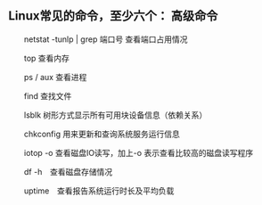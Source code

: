## Linux常见的命令，至少六个： 高级命令

　　netstat -tunlp | grep 端口号 查看端口占用情况

　　top  查看内存

　　ps / aux  查看进程

　　find  查找文件

　　lsblk  树形方式显示所有可用块设备信息（依赖关系）

　　chkconfig 用来更新和查询系统服务运行信息

　　iotop -o 查看磁盘IO读写，加上-o 表示查看比较高的磁盘读写程序

　　df -h　查看磁盘存储情况

　　uptime　查看报告系统运行时长及平均负载